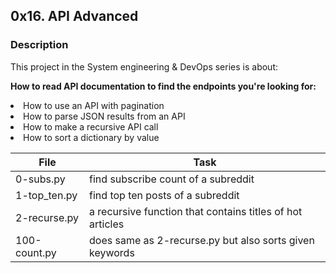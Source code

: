 <h2>0x16. API Advanced</h2>
<h3>Description</h3>
This project in the System engineering & DevOps series is about:

<strong>How to read API documentation to find the endpoints you're looking for:</strong>
<li>How to use an API with pagination</li>
<li>How to parse JSON results from an API</li>
<li>How to make a recursive API call</li>
<li>How to sort a dictionary by value</li>
<table>
<thead>
<tr>
<th>File</th>	
<th>Task</th>
</tr>
</thead>
<tbody>
<tr>
<td>0-subs.py</td>
<td>find subscribe count of a subreddit</td>
</tr>
<tr>
<td>1-top_ten.py</td>	
<td>find top ten posts of a subreddit</td>
</tr>
<tr>
<td>2-recurse.py</td>	
<td>a recursive function that contains titles of hot articles</td>
</tr>
<tr>
<td>100-count.py</td>	
<td>does same as 2-recurse.py but also sorts given keywords</td>
</tr>
</tbody>
</table>
